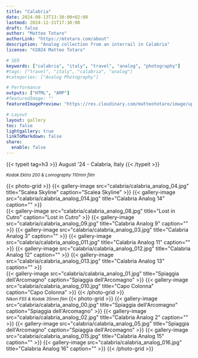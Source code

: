 ```yaml
---
title: "Calabria"
date: 2024-08-13T13:30:00+02:00
lastmod: 2024-12-31T17:30:00
draft: false
author: "Matteo Totaro"
authorLink: "https://mtotaro.com/about"
description: "Analog collection from an interrail in Calabria"
license: "©2024 Matteo Totaro"

# SEO
keywords: ["calabria", "italy", "travel", "analog", "photography"]
#tags: ["travel", "italy", "calabria", "analog"]
#categories: ["Analog Photography"]

# Performance
outputs: ["HTML", "AMP"]
#featuredImage: ""
featuredImagePreview: "https://res.cloudinary.com/matteototaro/image/upload/c_auto,w_auto/calabria/calabria_analog_1.jpg"

# Layout
layout: gallery
toc: false
lightgallery: true
linkToMarkdown: false
share:
  enable: false
---
```


{{< typeit tag=h3 >}}
August '24 - Calabria, Italy
{{< /typeit >}}

<small>
    <i>Kodak Ektra 200 & Lomography 110mm film</i>
</small>

{{< photo-grid >}}
    {{< gallery-image 
        src="calabria/calabria_analog_04.jpg"
        title="Scalea Skyline"
        caption="Scalea Skyline" >}}
 {{< gallery-image 
        src="calabria/calabria_analog_014.jpg"
        title="Calabria Analog 14"
        caption="" >}}
        <br>
    {{< gallery-image 
        src="calabria/calabria_analog_08.jpg"
        title="Lost in Cutro"
        caption="Lost in Cutro" >}}
    {{< gallery-image 
        src="calabria/calabria_analog_09.jpg"
        title="Calabria Analog 9"
        caption="" >}}
    {{< gallery-image 
        src="calabria/calabria_analog_03.jpg"
        title="Calabria Analog 3"
        caption="" >}}
    {{< gallery-image 
        src="calabria/calabria_analog_011.jpg"
        title="Calabria Analog 11"
        caption="" >}}
    {{< gallery-image 
        src="calabria/calabria_analog_012.jpg"
        title="Calabria Analog 12"
        caption="" >}}
    {{< gallery-image 
        src="calabria/calabria_analog_013.jpg"
        title="Calabria Analog 13"
        caption="" >}}
        <br>
    {{< gallery-image 
        src="calabria/calabria_analog_01.jpg"
        title="Spiaggia dell'Arcomagno"
        caption="Spiaggia dell'Arcomagno" >}}
    {{< gallery-image 
        src="calabria/calabria_analog_010.jpg"
        title="Capo Colonna"
        caption="Capo Colonna" >}}
{{< /photo-grid >}}
<br>
<small>
    <i>Nikon F55 & Kodak 35mm film</i>
</small>
{{< photo-grid >}}
    {{< gallery-image 
        src="calabria/calabria_analog_00.jpg"
        title="Spiaggia dell'Arcomagno"
        caption="Spiaggia dell'Arcomagno" >}}
        {{< gallery-image 
        src="calabria/calabria_analog_02.jpg"
        title="Calabria Analog 2"
        caption="" >}}
    {{< gallery-image 
        src="calabria/calabria_analog_05.jpg"
        title="Spiaggia dell'Arcomagno"
        caption="Spiaggia dell'Arcomagno" >}}
    {{< gallery-image 
        src="calabria/calabria_analog_015.jpg"
        title="Calabria Analog 15"
        caption="" >}}
    {{< gallery-image 
        src="calabria/calabria_analog_016.jpg"
        title="Calabria Analog 16"
        caption="" >}}
{{< /photo-grid >}}
